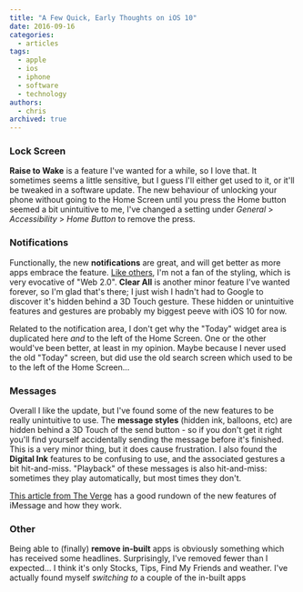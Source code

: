 ```yaml
---
title: "A Few Quick, Early Thoughts on iOS 10"
date: 2016-09-16
categories:
  - articles
tags:
  - apple
  - ios
  - iphone
  - software
  - technology
authors:
  - chris
archived: true
---
```


### Lock Screen

**Raise to Wake** is a feature I've wanted for a while, so I love that. It sometimes seems a little sensitive, but I guess I'll either get used to it, or it'll be tweaked in a software update. The new behaviour of unlocking your phone without going to the Home Screen until you press the Home button seemed a bit unintuitive to me, I've changed a setting under _General_ > _Accessibility_ > *Home Button* to remove the press.

### Notifications

Functionally, the new **notifications** are great, and will get better as more apps embrace the feature. [Like others](https://twitter.com/johnwards/status/776030913541070849), I'm not a fan of the styling, which is very evocative of "Web 2.0". **Clear All** is another minor feature I've wanted forever, so I'm glad that's there; I just wish I hadn't had to Google to discover it's hidden behind a 3D Touch gesture. These hidden or unintuitive features and gestures are probably my biggest peeve with iOS 10 for now.

Related to the notification area, I don't get why the "Today" widget area is duplicated here _and_ to the left of the Home Screen. One or the other would've been better, at least in my opinion. Maybe because I never used the old "Today" screen, but did use the old search screen which used to be to the left of the Home Screen…

### Messages

Overall I like the update, but I've found some of the new features to be really unintuitive to use. The **message styles** (hidden ink, balloons, etc) are hidden behind a 3D Touch of the send button - so if you don't get it right you'll find yourself accidentally sending the message before it's finished. This is a very minor thing, but it does cause frustration. I also found the **Digital Ink** features to be confusing to use, and the associated gestures a bit hit-and-miss. "Playback" of these messages is also hit-and-miss: sometimes they play automatically, but most times they don't.

[This article from The Verge](http://www.theverge.com/tldr/2016/9/14/12914758/imessage-ios-10-update-apps-stickers-effects-how-to) has a good rundown of the new features of iMessage and how they work.

### Other

Being able to (finally) **remove in-built** apps is obviously something which has received some headlines. Surprisingly, I've removed fewer than I expected… I think it's only Stocks, Tips, Find My Friends and weather. I've actually found myself _switching to_ a couple of the in-built apps
